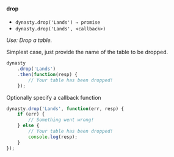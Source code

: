 #### drop

* `dynasty.drop('Lands') ⇒ promise`
* `dynasty.drop('Lands', <callback>)`

*Use: Drop a table.*

Simplest case, just provide the name of the table to be dropped.

```js
dynasty
    .drop('Lands')
    .then(function(resp) {
        // Your table has been dropped!
    });
```

Optionally specify a callback function

```js
dynasty.drop('Lands', function(err, resp) {
    if (err) {
        // Something went wrong!
    } else {
        // Your table has been dropped!
        console.log(resp);
    }
});
```
